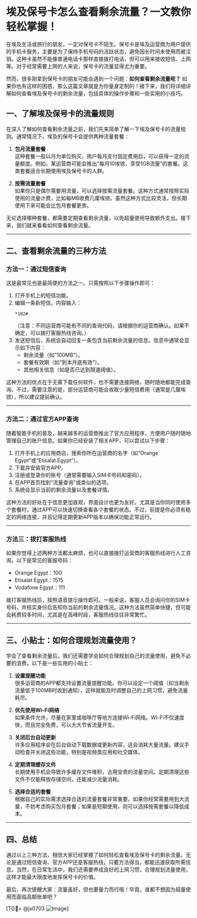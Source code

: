 # 埃及保号卡怎么查看剩余流量？一文教你轻松掌握！

在埃及生活或旅行的朋友，一定对保号卡不陌生。保号卡是埃及运营商为用户提供的手机卡服务，主要是为了保持手机号码的活跃状态，避免因长时间未使用而被注销。这种卡虽然不能像普通电话卡那样直接拨打电话，但可以用来接收短信、上网等。对于经常需要上网的人来说，保号卡的流量显得尤为重要。

然而，很多刚拿到保号卡的朋友可能会遇到一个问题：**如何查看剩余流量呢？** 如果你也有这样的困惑，那么这篇文章就是为你量身定制的！接下来，我们将详细讲解如何查看埃及保号卡的剩余流量，包括具体的操作步骤和一些实用的小技巧。

## 一、了解埃及保号卡的流量规则

在深入了解如何查看剩余流量之前，我们先来简单了解一下埃及保号卡的流量规则。通常情况下，埃及的保号卡会提供两种流量套餐：

1. **包月流量套餐**  
   这种套餐一般以月为单位购买，用户每月支付固定费用后，可以获得一定的流量额度。例如，某运营商可能会推出“每月10埃镑，享受1GB流量”的套餐。这类套餐适合长期使用埃及保号卡的人群。

2. **按需流量套餐**  
   如果你只是偶尔需要用流量，可以选择按需流量套餐。这种方式通常按照实际使用的流量计费，比如每MB收费几厘埃镑。虽然这种方式比较灵活，但长期使用下来可能会比包月套餐更贵。

无论选择哪种套餐，都需要定期查看剩余流量，以免超量使用导致额外支出。接下来，我们就来看看如何查看剩余流量。

---

## 二、查看剩余流量的三种方法

### 方法一：通过短信查询

这是最常见也是最简便的方法之一。只需按照以下步骤操作即可：

1. 打开手机上的短信功能。
2. 编辑一条新短信，内容输入：
   ```
   *102#
   ```
   （注意：不同运营商可能有不同的查询代码，请根据你的运营商确认。如果不确定，可以拨打客服热线咨询。）
3. 发送短信后，系统会自动回复一条包含当前剩余流量的信息。信息中通常会显示如下内容：
   - 剩余流量（如“100MB”）。
   - 套餐有效期（如“到本月底有效”）。
   - 其他相关信息（如是否已达到限速阈值）。

这种方法的优点在于无需下载任何软件，也不需要连接网络，随时随地都能完成查询。不过，需要注意的是，部分运营商可能会收取少量短信费用（通常是几厘埃镑），所以建议提前确认。

---

### 方法二：通过官方APP查询

随着智能手机的普及，越来越多的运营商推出了官方应用程序，方便用户随时随地管理自己的账户信息。如果你已经安装了相关APP，可以尝试以下步骤：

1. 打开手机上的应用商店，搜索你所在运营商的名字（如“Orange Egypt”或“Etisalat Egypt”）。
2. 下载并安装官方APP。
3. 注册或登录你的账号（通常需要输入SIM卡号码和密码）。
4. 在APP首页找到“流量查询”或类似的选项。
5. 系统会显示当前的剩余流量以及套餐详情。

这种方法的好处在于信息更加直观，界面设计也更为友好。尤其是当你同时使用多个套餐时，通过APP可以快速切换查看各个套餐的状态。不过，前提是你必须有稳定的网络连接，并且记得定期更新APP版本以确保功能正常运行。

---

### 方法三：拨打客服热线

如果你觉得上述两种方法都太麻烦，也可以直接拨打运营商的客服热线进行人工咨询。以下是常见的客服号码：

- Orange Egypt：100  
- Etisalat Egypt：1515  
- Vodafone Egypt：111  

拨打客服热线后，按照语音提示操作即可。一般来说，客服人员会询问你的SIM卡号码，并核实身份后告知你当前的剩余流量情况。这种方法虽然简单快捷，但可能会耗费较多时间，尤其是在高峰时段，客服热线往往非常繁忙。

---

## 三、小贴士：如何合理规划流量使用？

学会了查看剩余流量后，我们还需要学会如何合理规划自己的流量使用，避免不必要的浪费。以下是一些实用的小贴士：

1. **设置提醒功能**  
   很多运营商的APP都支持设置流量提醒功能。你可以设定一个阈值（如当剩余流量低于100MB时收到通知），这样就能及时调整自己的上网习惯，避免流量耗尽。

2. **优先使用Wi-Fi网络**  
   如果条件允许，尽量在家里或咖啡厅等地方连接Wi-Fi网络。Wi-Fi不仅速度快，而且完全免费，可以大大节省流量开支。

3. **关闭后台自动更新**  
   许多应用程序会在后台自动下载数据或更新内容，这会消耗大量流量。建议手动检查并关闭这些功能，特别是视频类应用和社交媒体。

4. **定期清理缓存文件**  
   长期使用手机会导致许多缓存文件堆积，占用宝贵的流量空间。定期清理这些文件不仅能释放存储空间，还能减少流量消耗。

5. **选择合适的套餐**  
   根据自己的实际需求选择合适的流量套餐非常重要。如果你经常需要用到大流量，不妨考虑购买包月套餐；如果是短期使用，则可以选择按需套餐以降低成本。

---

## 四、总结

通过以上三种方法，相信大家已经掌握了如何轻松查看埃及保号卡的剩余流量。无论是通过短信查询、官方APP还是客服热线，只要方法得当，都能迅速获取所需信息。当然，在日常生活中，我们还需要养成良好的上网习惯，合理规划流量使用，这样才能最大限度地发挥保号卡的价值。

最后，再次提醒大家：流量虽好，但也要量力而行哦！毕竟，谁都不想因为超量使用而面临高额账单吧？

[TG💪+ @jx0703 ![Image](https://github.com/user-attachments/assets/dbca1d08-cadb-493c-b0ec-ad6f7a83f270)]